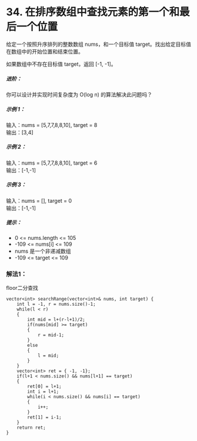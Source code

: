 # 34. 在排序数组中查找元素的第一个和最后一个位置
给定一个按照升序排列的整数数组 nums，和一个目标值 target。找出给定目标值在数组中的开始位置和结束位置。  

如果数组中不存在目标值 target，返回 [-1, -1]。  

##### 进阶：

你可以设计并实现时间复杂度为 O(log n) 的算法解决此问题吗？
 
##### 示例 1：

输入：nums = [5,7,7,8,8,10], target = 8  
输出：[3,4]  
##### 示例 2：   
  
输入：nums = [5,7,7,8,8,10], target = 6  
输出：[-1,-1]  
##### 示例 3：  

输入：nums = [], target = 0  
输出：[-1,-1]  

##### 提示：
  
* 0 <= nums.length <= 105  
* -109 <= nums[i] <= 109  
* nums 是一个非递减数组  
* -109 <= target <= 109  

### 解法1：
floor二分查找
```
vector<int> searchRange(vector<int>& nums, int target) {
    int l = -1, r = nums.size()-1;
    while(l < r)
    {
        int mid = l+(r-l+1)/2;
        if(nums[mid] >= target)
        {
            r = mid-1;
        }
        else
        {
            l = mid;
        }
    }
    vector<int> ret = { -1, -1};
    if(l+1 < nums.size() && nums[l+1] == target)
    {
        ret[0] = l+1;
        int i = l+1;
        while(i < nums.size() && nums[i] == target)
        {
            i++;
        }
        ret[1] = i-1;
    }
    return ret;
}
```